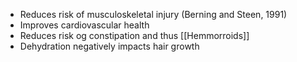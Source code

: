 - Reduces risk of musculoskeletal injury (Berning and Steen, 1991) 
- Improves cardiovascular health 
- Reduces risk og constipation and thus [[Hemmorroids]] 
- Dehydration negatively impacts hair growth 